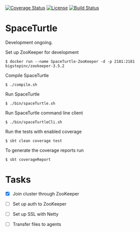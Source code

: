 [![Coverage Status](https://coveralls.io/repos/github/Max-Meldrum/SpaceTurtle/badge.svg)](https://coveralls.io/github/Max-Meldrum/SpaceTurtle)
[![License](https://img.shields.io/badge/license-Apache%202.0-blue.svg)](https://www.apache.org/licenses/LICENSE-2.0)
[![Build Status](https://travis-ci.org/Max-Meldrum/SpaceTurtle.svg?branch=master)](https://travis-ci.org/Max-Meldrum/SpaceTurtle)

# SpaceTurtle

Development ongoing.


Set up ZooKeeper for development
```
$ docker run --name SpaceTurtle-ZooKeeper -d -p 2181:2181 bigstepinc/zookeeper-3.5.2
```

Compile SpaceTurtle
```
$ ./compile.sh
```

Run SpaceTurtle 
```
$ ./bin/spaceTurtle.sh
```

Run SpaceTurtle command line client
```
$ ./bin/spaceTurtleCli.sh
```

Run the tests with enabled coverage
```
$ sbt clean coverage test
```

To generate the coverage reports run
```
$ sbt coverageReport
```


# Tasks

- [x] Join cluster through ZooKeeper
- [ ] Set up auth to ZooKeeper
- [ ] Set up SSL with Netty
- [ ] Transfer files to agents








